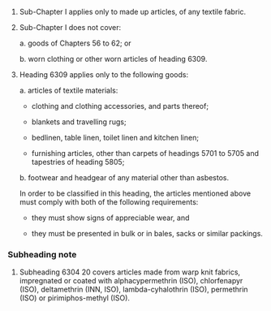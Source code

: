1. Sub-Chapter I applies only to made up articles, of any textile fabric.

2. Sub-Chapter I does not cover:

    a. goods of Chapters 56 to 62; or
    
    b. worn clothing or other worn articles of heading 6309.

3. Heading 6309 applies only to the following goods:

    a. articles of textile materials:
    
    - clothing and clothing accessories, and parts thereof;
    
    - blankets and travelling rugs;
    
    - bedlinen, table linen, toilet linen and kitchen linen;
    
    - furnishing articles, other than carpets of headings 5701 to 5705 and tapestries of heading 5805;
    
    b. footwear and headgear of any material other than asbestos.
    
    In order to be classified in this heading, the articles mentioned above must comply with both of the following requirements:
    
    - they must show signs of appreciable wear, and
    
    - they must be presented in bulk or in bales, sacks or similar packings.

### Subheading note

1. Subheading 6304 20 covers articles made from warp knit fabrics, impregnated or coated with alphacypermethrin (ISO), chlorfenapyr (ISO), deltamethrin (INN, ISO), lambda-cyhalothrin (ISO), permethrin (ISO) or pirimiphos-methyl (ISO).
